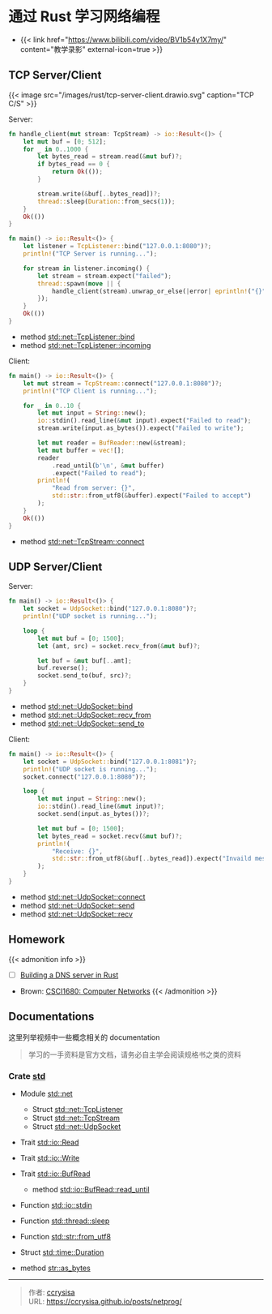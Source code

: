# 通过 Rust 学习网络编程


<!--more-->

- {{< link href="https://www.bilibili.com/video/BV1b54y1X7my/" content="教学录影" external-icon=true >}}

## TCP Server/Client

{{< image src="/images/rust/tcp-server-client.drawio.svg" caption="TCP C/S" >}}

Server: 

```rs
fn handle_client(mut stream: TcpStream) -> io::Result<()> {
    let mut buf = [0; 512];
    for _ in 0..1000 {
        let bytes_read = stream.read(&mut buf)?;
        if bytes_read == 0 {
            return Ok(());
        }

        stream.write(&buf[..bytes_read])?;
        thread::sleep(Duration::from_secs(1));
    }
    Ok(())
}

fn main() -> io::Result<()> {
    let listener = TcpListener::bind("127.0.0.1:8080")?;
    println!("TCP Server is running...");

    for stream in listener.incoming() {
        let stream = stream.expect("failed");
        thread::spawn(move || {
            handle_client(stream).unwrap_or_else(|error| eprintln!("{}", error));
        });
    }
    Ok(())
}
```

- method [std::net::TcpListener::bind](https://doc.rust-lang.org/std/net/struct.TcpListener.html#method.bind)
- method [std::net::TcpListener::incoming](https://doc.rust-lang.org/std/net/struct.TcpListener.html#method.incoming)

Client:

```rs
fn main() -> io::Result<()> {
    let mut stream = TcpStream::connect("127.0.0.1:8080")?;
    println!("TCP Client is running...");

    for _ in 0..10 {
        let mut input = String::new();
        io::stdin().read_line(&mut input).expect("Failed to read");
        stream.write(input.as_bytes()).expect("Failed to write");

        let mut reader = BufReader::new(&stream);
        let mut buffer = vec![];
        reader
            .read_until(b'\n', &mut buffer)
            .expect("Failed to read");
        println!(
            "Read from server: {}",
            std::str::from_utf8(&buffer).expect("Failed to accept")
        );
    }
    Ok(())
}
```

- method [std::net::TcpStream::connect](https://doc.rust-lang.org/std/net/struct.TcpStream.html#method.connect)

## UDP Server/Client

Server:

```rs
fn main() -> io::Result<()> {
    let socket = UdpSocket::bind("127.0.0.1:8080")?;
    println!("UDP socket is running...");

    loop {
        let mut buf = [0; 1500];
        let (amt, src) = socket.recv_from(&mut buf)?;

        let buf = &mut buf[..amt];
        buf.reverse();
        socket.send_to(buf, src)?;
    }
}
```

- method [std::net::UdpSocket::bind](https://doc.rust-lang.org/std/net/struct.UdpSocket.html#method.bind)
- method [std::net::UdpSocket::recv_from](https://doc.rust-lang.org/std/net/struct.UdpSocket.html#method.recv_from)
- method [std::net::UdpSocket::send_to](https://doc.rust-lang.org/std/net/struct.UdpSocket.html#method.send_to)

Client:

```rs
fn main() -> io::Result<()> {
    let socket = UdpSocket::bind("127.0.0.1:8081")?;
    println!("UDP socket is running...");
    socket.connect("127.0.0.1:8080")?;

    loop {
        let mut input = String::new();
        io::stdin().read_line(&mut input)?;
        socket.send(input.as_bytes())?;

        let mut buf = [0; 1500];
        let bytes_read = socket.recv(&mut buf)?;
        println!(
            "Receive: {}",
            std::str::from_utf8(&buf[..bytes_read]).expect("Invaild message")
        );
    }
}
```

- method [std::net::UdpSocket::connect](https://doc.rust-lang.org/std/net/struct.UdpSocket.html#method.connect)
- method [std::net::UdpSocket::send](https://doc.rust-lang.org/std/net/struct.UdpSocket.html#method.send)
- method [std::net::UdpSocket::recv](https://doc.rust-lang.org/std/net/struct.UdpSocket.html#method.recv)

## Homework

{{< admonition info >}}
- [ ] [Building a DNS server in Rust](https://github.com/EmilHernvall/dnsguide/tree/master)
- Brown: [CSCI1680: Computer Networks](https://cs.brown.edu/courses/csci1680/f22/schedule/)
{{< /admonition >}}

## Documentations

这里列举视频中一些概念相关的 documentation 

> 学习的一手资料是官方文档，请务必自主学会阅读规格书之类的资料

### Crate [std](https://doc.rust-lang.org/std/index.html) 

- Module [std::net](https://doc.rust-lang.org/std/net/index.html)
  - Struct [std::net::TcpListener](https://doc.rust-lang.org/std/net/struct.TcpListener.html)
  - Struct [std::net::TcpStream](https://doc.rust-lang.org/std/net/struct.TcpStream.html)
  - Struct [std::net::UdpSocket](https://doc.rust-lang.org/std/net/struct.UdpSocket.html)

- Trait [std::io::Read](https://doc.rust-lang.org/std/io/trait.Read.html)
- Trait [std::io::Write](https://doc.rust-lang.org/std/io/trait.Write.html)
- Trait [std::io::BufRead](https://doc.rust-lang.org/std/io/trait.BufRead.html#method.read_until)
  - method [std::io::BufRead::read_until](https://doc.rust-lang.org/std/io/trait.BufRead.html#method.read_until)

- Function [std::io::stdin](https://doc.rust-lang.org/std/io/fn.stdin.html)
- Function [std::thread\::sleep](https://doc.rust-lang.org/std/thread/fn.sleep.html)
- Function [std::str::from_utf8](https://doc.rust-lang.org/std/str/fn.from_utf8.html)

- Struct [std::time::Duration](https://doc.rust-lang.org/std/time/struct.Duration.html)

- method [str::as_bytes](https://doc.rust-lang.org/std/primitive.str.html#method.as_bytes)



---

> 作者: [ccrysisa](https://github.com/ccrysisa)  
> URL: https://ccrysisa.github.io/posts/netprog/  


